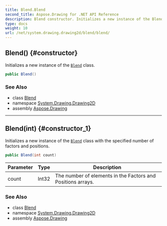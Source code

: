 ```yaml
---
title: Blend.Blend
second_title: Aspose.Drawing for .NET API Reference
description: Blend constructor. Initializes a new instance of the Blend class
type: docs
weight: 10
url: /net/system.drawing.drawing2d/blend/blend/
---
```

## Blend() {#constructor}

Initializes a new instance of the [`Blend`](../) class.

```csharp
public Blend()
```

### See Also

* class [Blend](../)
* namespace [System.Drawing.Drawing2D](../../blend/)
* assembly [Aspose.Drawing](../../../)

---

## Blend(int) {#constructor_1}

Initializes a new instance of the [`Blend`](../) class with the specified number of factors and positions.

```csharp
public Blend(int count)
```

| Parameter | Type | Description |
| --- | --- | --- |
| count | Int32 | The number of elements in the Factors and Positions arrays. |

### See Also

* class [Blend](../)
* namespace [System.Drawing.Drawing2D](../../blend/)
* assembly [Aspose.Drawing](../../../)


